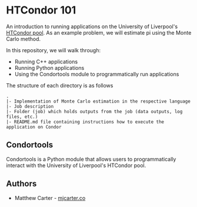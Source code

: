 # HTCondor 101

An introduction to running applications on the University of Liverpool's [HTCondor pool](http://condor.liv.ac.uk/). As an example problem, we will estimate pi using the Monte Carlo method.

In this repository, we will walk through:

* Running C++ applications
* Running Python applications
* Using the Condortools module to programmatically run applications

The structure of each directory is as follows

```
.
|- Implementation of Monte Carlo estimation in the respective language
|- Job description
|- Folder (job) which holds outputs from the job (data outputs, log files, etc.)
|- README.md file containing instructions how to execute the application on Condor
```

## Condortools
Condortools is a Python module that allows users to programmatically interact with the University of Liverpool's HTCondor pool.

## Authors
* Matthew Carter - [mjcarter.co](http://mjcarter.co/)